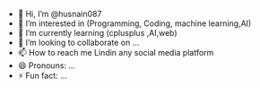 - 👋 Hi, I’m @husnain087
- 👀 I’m interested in (Programming, Coding, machine learning,AI)
- 🌱 I’m currently learning (cplusplus ,AI,web)
- 💞️ I’m looking to collaborate on ...
- 📫 How to reach me Lindin any social media platform 
- 😄 Pronouns: ...
- ⚡ Fun fact: ...

<!---
husnain087/husnain087 is a ✨ special ✨ repository because its `README.md` (this file) appears on your GitHub profile.
You can click the Preview link to take a look at your changes.
--->
